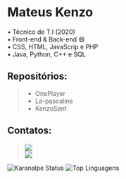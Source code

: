 # Mateus Kenzo


 • Técnico de T.I (2020) <br>
 • Front-end & Back-end 😄 <br>
 • CSS, HTML, JavaScrip e PHP <br>
 • Java, Python, C++ e SQL <br>

## Repositórios:
>- OnePlayer 
>- La-pascaline
>- KenzoSant

## Contatos:
> <div><a href="https://www.linkedin.com/in/mateus-kenzo-dos-santos" target="_blank"><img src="https://img.shields.io/badge/-LinkedIn-%230077B5?style=for-the-badge&logo=linkedin&logoColor=white" target="_blank"></a> <br>
> <a href = "mailto:mateuskenzo_santos@hotmail.com"><img src="https://img.shields.io/badge/-Email-%23333?style=for-the-badge&logo=Gmail&logoColor=white" target="_blank"></a></div>

![Karanalpe Status](https://github-readme-stats.vercel.app/api?username=KenzoSAnt&show_icons=true&theme=tokyonightt&include_all_commits=true&count_private=true)
![Top Linguagens](https://github-readme-stats.vercel.app/api/top-langs/?username=KenzoSant&layout=compact&langs_count=16&theme=onedark)
<!--
**KenzoSant/KenzoSant** is a ✨ _special_ ✨ repository because its `README.md` (this file) appears on your GitHub profile.

Here are some ideas to get you started:

- 🔭 I’m currently working on ...
- 🌱 I’m currently learning ...
- 👯 I’m looking to collaborate on ...
- 🤔 I’m looking for help with ...
- 💬 Ask me about ...
- 📫 How to reach me: ...
- 😄 Pronouns: ...
- ⚡ Fun fact: ...
-->
